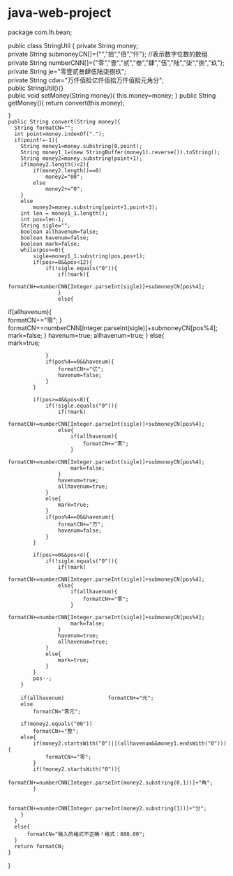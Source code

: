 # java-web-project
package com.lh.bean;



public class StringUtil {
	private String money;		
	private String submoneyCN[]={"","拾","佰","仟"};									//表示数字位数的数组
	private String numberCNN[]={"零","壹","贰","叁","肆","伍","陆","柒","捌","玖"};	
	private String je="零壹贰叁肆伍陆柒捌玖";		
	private String cdw="万仟佰拾亿仟佰拾万仟佰拾元角分";	
	public StringUtil(){}		
	public void setMoney(String money){
		this.money=money;
	}
	public String getMoney(){
		return convert(this.money);
		
	}
	public String convert(String money){
	  String formatCN="";	
	  int point=money.indexOf(".");				
      if(point!=-1){
	    String money1=money.substring(0,point);	
	    String money1_1=(new StringBuffer(money1).reverse()).toString();
	    String money2=money.substring(point+1);	
	    if(money2.length()<2){				
	    	if(money2.length()==0)
	    		money2="00";
	    	else
	    		money2+="0";
	    }
	    else								
	    	money2=money.substring(point+1,point+3);
	    int len = money1_1.length();		
	    int pos=len-1;
	    String sigle="";
	    boolean allhavenum=false;
	    boolean havenum=false;
	    boolean mark=false;       				
	    while(pos>=0){
		    sigle=money1_1.substring(pos,pos+1);    
		    if(pos>=8&&pos<12){ 
			    if(!sigle.equals("0")){      	
				    if(!mark){               	 
				    	formatCN+=numberCNN[Integer.parseInt(sigle)]+submoneyCN[pos%4];
				    }
				    else{                    	     	
if(allhavenum){        
				    		formatCN+="零";
				    	}
				    	formatCN+=numberCNN[Integer.parseInt(sigle)]+submoneyCN[pos%4];
				        mark=false;
				    }
				    havenum=true;
				    allhavenum=true;        				    }
			    else{                      		
				    mark=true;


			    }
			    if(pos%4==0&&havenum){     
			    	formatCN+="亿";
		    	    havenum=false;
			    }
		    }
	    
		    if(pos>=4&&pos<8){
    			if(!sigle.equals("0")){
				    if(!mark)
				    	formatCN+=numberCNN[Integer.parseInt(sigle)]+submoneyCN[pos%4];
	    			else{
	    				if(allhavenum){
	    					formatCN+="零";
	    				}
	    				formatCN+=numberCNN[Integer.parseInt(sigle)]+submoneyCN[pos%4];
			    		mark=false;
				    }
				    havenum=true;
				    allhavenum=true;
			    }
			    else{
    			    mark=true;
	    		}
		    	if(pos%4==0&&havenum){ 
		    		formatCN+="万";
				    havenum=false;
			    }
		    }
	
		    if(pos>=0&&pos<4){
    			if(!sigle.equals("0")){        
    				if(!mark)
    					formatCN+=numberCNN[Integer.parseInt(sigle)]+submoneyCN[pos%4];
				    else{ 
				    	if(allhavenum){
				    		formatCN+="零";
				    	}
				    	formatCN+=numberCNN[Integer.parseInt(sigle)]+submoneyCN[pos%4];
					    mark=false;       
				    }
    				havenum=true;
    				allhavenum=true;
			    }
			    else{
    				mark=true;
	    		}
		    }
		    pos--;    		
	    }
	 
        if(allhavenum)           	formatCN+="元";
        else           
        	formatCN="零元";
           
        if(money2.equals("00"))
        	formatCN+="整";
        else{
        	if(money2.startsWith("0")||(allhavenum&&money1.endsWith("0"))){ 
        		formatCN+="零";
	        }
        	if(!money2.startsWith("0")){
        		formatCN+=numberCNN[Integer.parseInt(money2.substring(0,1))]+"角";
	        }
        	
        	formatCN+=numberCNN[Integer.parseInt(money2.substring(1))]+"分";
        }
      } 
      else{
    	  formatCN="输入的格式不正确！格式：888.00";
      }
      return formatCN;
    }
}



